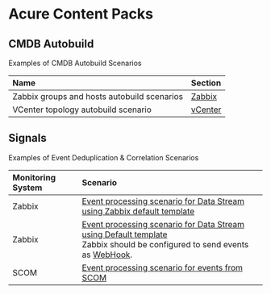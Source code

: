 # Acure Content Packs

## CMDB Autobuild

Examples of CMDB Autobuild Scenarios

| Name                                             | Section                                                                         |
|:-------------------------------------------------|:----------------------------------------                                        |
| Zabbix groups and hosts autobuild scenarios      | [Zabbix](./CMDB%20Autobuild/Zabbix/)                                            |
| VCenter topology autobuild scenario              | [vCenter](./CMDB%20Autobuild/vCenter/)                                          |


## Signals

Examples of Event Deduplication & Correlation Scenarios

| Monitoring System   | Scenario                                                                                                     |
|:--------------------|:----------------------------------------                                                                     |
| Zabbix              | [Event processing scenario for Data Stream using Zabbix default template](./Signals/Zabbix%20Default%20Signal%20Processor.txt)|
| Zabbix              | [Event processing scenario for Data Stream using Default template](./Signals/Zabbix%20Webhook%20Signal%20Processor.txt)<br>Zabbix should be configured to send events as [WebHook](https://docs.acure.io/current/en/solutions/integrations/#example-of-zabbix-integration-via-webhook).|
| SCOM                | [Event processing scenario for events from SCOM](./Signals/SCOM%20Signals%20processor.txt)                   |

